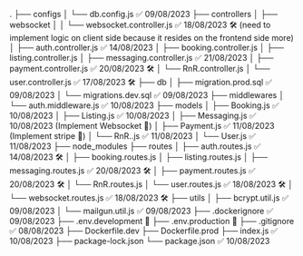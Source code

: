 .
├── configs 
│   └── db.config.js ✅ 09/08/2023
├── controllers
│   ├──  websocket 
│   │    └── websocket.controller.js ✅ 18/08/2023 🛠 (need to implement logic on client side because it resides on the frontend side more)  
│   ├── auth.controller.js ✅ 14/08/2023
│   ├── booking.controller.js
│   ├── listing.controller.js
│   ├── messaging.controller.js ✅ 21/08/2023 
│   ├── payment.controller.js ✅ 20/08/2023 🛠
│   └── RnR.controller.js
│   └── user.controller.js ✅ 17/08/2023 🛠
├── db
│   ├── migration.prod.sql ✅ 09/08/2023
│   └── migrations.dev.sql ✅ 09/08/2023
├── middlewares
│   └── auth.middleware.js ✅ 10/08/2023
├── models 
│   ├── Booking.js ✅ 10/08/2023
│   ├── Listing.js ✅ 10/08/2023
│   ├── Messaging.js ✅ 10/08/2023 (Implement Websocket 🧱) 
│   ├── Payment.js  ✅ 11/08/2023 (Implement stripe 🧱)
│   └── RnR..js ✅ 11/08/2023
│   └── User.js ✅ 11/08/2023
├── node_modules
├── routes
│   ├── auth.routes.js ✅ 14/08/2023 🛠
│   ├── booking.routes.js
│   ├── listing.routes.js
│   ├── messaging.routes.js ✅ 20/08/2023 🛠
│   ├── payment.routes.js ✅ 20/08/2023 🛠
│   └── RnR.routes.js
│   └── user.routes.js ✅ 18/08/2023 🛠
│   └── websocket.routes.js ✅ 18/08/2023 🛠
├── utils
│   ├── bcrypt.util.js ✅ 09/08/2023
│   └── mailgun.util.js ✅ 09/08/2023
├── .dockerignore ✅ 09/08/2023
├── .env.development 🧱
├── .env.production 🧱
├── .gitignore ✅ 08/08/2023
├── Dockerfile.dev
├── Dockerfile.prod
├── index.js ✅ 10/08/2023
├── package-lock.json
└── package.json ✅ 10/08/2023